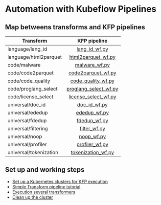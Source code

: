 # Automation with Kubeflow Pipelines 

## Map betweens transforms and KFP pipelines

| Transform                           |                                    KFP pipeline                                    |          
|-------------------------------------|:----------------------------------------------------------------------------------:|
| language/lang_id                  |                  [lang_id_wf.py](../transforms/language/lang_id/kfp_ray/lang_id_wf.py)                   |
| language/html2parquet               |                  [html2parquet_wf.py](../transforms/language/html2parquet/kfp_ray/html2parquet_wf.py)  |
| code/malware                        |                  [malware_wf.py](../transforms/code/malware/kfp_ray/malware_wf.py)                     |
| code/code2parquet                   |                  [code2parquet_wf.py](../transforms/code/code2parquet/kfp_ray/code2parquet_wf.py)                   |
| code/code_quality                   |            [code_quality_wf.py](../transforms/code/code_quality/kfp_ray/code_quality_wf.py)            |
| code/proglang_select                | [proglang_select_wf.py](../transforms/code/proglang_select/kfp_ray/proglang_select_wf.py)              |
| code/license_select                  | [license_select_wf.py](../transforms/code/license_select/kfp_ray/license_select_wf.py)
| universal/doc_id                    |                  [doc_id_wf.py](../transforms/universal/doc_id/kfp_ray/doc_id_wf.py)                   |
| universal/ededup                    |                  [ededup_wf.py](../transforms/universal/ededup/kfp_ray/ededup_wf.py)                   |
| universal/fdedup                    |                  [fdedup_wf.py](../transforms/universal/fdedup/kfp_ray/fdedup_wf.py)                   |
| universal/filtering                 |              [filter_wf.py](../transforms/universal/filter/kfp_ray/filter_wf.py)                       |
| universal/noop                      |                     [noop_wf.py](../transforms/universal/noop/kfp_ray/noop_wf.py)                      |
| universal/profiler                  |                     [profiler_wf.py](../transforms/universal/profiler/kfp_ray/profiler_wf.py)          |
| universal/tokenization              |         [tokenization_wf.py](../transforms/universal/tokenization/kfp_ray/tokenization_wf.py)          |


## Set up and working steps

- [Set up a Kubernetes clusters for KFP execution](../kfp/doc/setup.md)
- [Simple Transform pipeline tutorial](../kfp/doc/simple_transform_pipeline.md)
- [Execution several transformers](../kfp/doc/multi_transform_pipeline.md)
- [Clean up the cluster](../kfp/doc/setup#cleanup)
